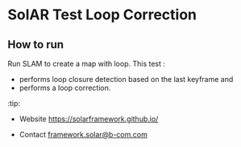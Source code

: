 SolAR Test Loop Correction
=============

## How to run ##

Run SLAM to create a map with loop. 
This test : 
 - performs loop closure detection based on the last keyframe and 
 - performs a loop correction.

:tip: 


*   Website https://solarframework.github.io/

*   Contact framework.solar@b-com.com
